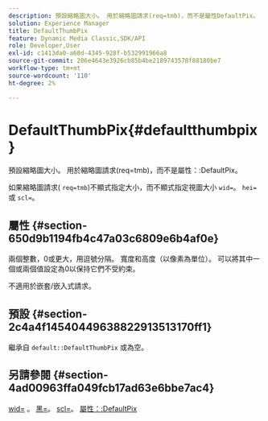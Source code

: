 ```yaml
---
description: 預設縮略圖大小。 用於縮略圖請求(req=tmb)，而不是屬性DefaultPix。
solution: Experience Manager
title: DefaultThumbPix
feature: Dynamic Media Classic,SDK/API
role: Developer,User
exl-id: c1413da0-a68d-4345-928f-b532991966a8
source-git-commit: 206e4643e3926cb85b4be2189743578f88180be7
workflow-type: tm+mt
source-wordcount: '110'
ht-degree: 2%

---
```


# DefaultThumbPix{#defaultthumbpix}

預設縮略圖大小。 用於縮略圖請求(req=tmb)，而不是屬性：:DefaultPix。

如果縮略圖請求( `req=tmb`)不顯式指定大小，而不顯式指定視圖大小 `wid=`。 `hei=`或 `scl=`。

## 屬性 {#section-650d9b1194fb4c47a03c6809e6b4af0e}

兩個整數，0或更大，用逗號分隔。 寬度和高度（以像素為單位）。 可以將其中一個或兩個值設定為0以保持它們不受約束。

不適用於嵌套/嵌入式請求。

## 預設 {#section-2c4a4f14540449638822913513170ff1}

繼承自 `default::DefaultThumbPix` 或為空。

## 另請參閱 {#section-4ad00963ffa049fcb17ad63e6bbe7ac4}

[wid=](../../../../../is-api/http-ref/image-serving-api-ref/c-http-protocol-reference/c-command-reference/r-is-http-wid.md#reference-bfeadcb67bf4485f851eb21345527e47) 。 [黑=](../../../../../is-api/http-ref/image-serving-api-ref/c-http-protocol-reference/c-command-reference/r-is-http-hei.md#reference-6d6f556ccc0e4b98a815e8a5c1944a96)。 [scl=](../../../../../is-api/http-ref/image-serving-api-ref/c-http-protocol-reference/c-command-reference/r-scl.md#reference-b2a74e493d0d407e98fe350551ba3fcc)。 [屬性：:DefaultPix](../../../../../is-api/image-catalog/image-serving-api-ref/c-image-catalog-reference/c-attributes-reference/r-defaultpix.md#reference-996b2c22b30f4fd9b970c84063306df1)
